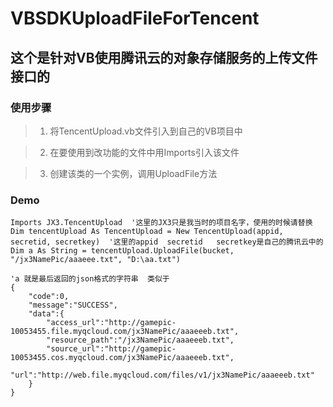 # VBSDKUploadFileForTencent
## 这个是针对VB使用腾讯云的对象存储服务的上传文件接口的
### 使用步骤
>1. 将TencentUpload.vb文件引入到自己的VB项目中

>2. 在要使用到改功能的文件中用Imports引入该文件

>3. 创建该类的一个实例，调用UploadFile方法

### Demo
```
Imports JX3.TencentUpload  '这里的JX3只是我当时的项目名字，使用的时候请替换
Dim tencentUpload As TencentUpload = New TencentUpload(appid, secretid, secretkey)  '这里的appid  secretid   secretkey是自己的腾讯云中的
Dim a As String = tencentUpload.UploadFile(bucket, "/jx3NamePic/aaaeee.txt", "D:\aa.txt")

'a 就是最后返回的json格式的字符串  类似于
{    
    "code":0,
    "message":"SUCCESS",
    "data":{
        "access_url":"http://gamepic-10053455.file.myqcloud.com/jx3NamePic/aaaeeeb.txt",
        "resource_path":"/jx3NamePic/aaaeeeb.txt",
        "source_url":"http://gamepic-10053455.cos.myqcloud.com/jx3NamePic/aaaeeeb.txt",
        "url":"http://web.file.myqcloud.com/files/v1/jx3NamePic/aaaeeeb.txt"
    }
}
```
